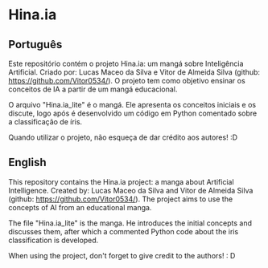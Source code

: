 # Hina.ia

## Português
Este repositório contém o projeto Hina.ia: um mangá sobre Inteligência Artificial. 
Criado por: Lucas Maceo da Silva e Vitor de Almeida Silva (github: https://github.com/Vitor0534/).
O projeto tem como objetivo ensinar os conceitos de IA a partir de um mangá educacional.

O arquivo "Hina.ia_lite" é o mangá. Ele apresenta os conceitos iniciais e os discute, logo após é desenvolvido um código em Python comentado sobre a classificação de íris.

Quando utilizar o projeto, não esqueça de dar crédito aos autores! :D

## English
This repository contains the Hina.ia project: a manga about Artificial Intelligence.
Created by: Lucas Maceo da Silva and Vitor de Almeida Silva (github: https://github.com/Vitor0534/).
The project aims to use the concepts of AI from an educational manga.

The file "Hina.ia_lite" is the manga. He introduces the initial concepts and discusses them, after which a commented Python code about the iris classification is developed.

When using the project, don't forget to give credit to the authors! : D
